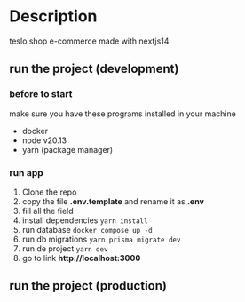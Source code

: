 # Description

teslo shop e-commerce made with nextjs14


## run the project (development)

### before to start
make sure you have these programs installed in your machine
- docker 
- node v20.13
- yarn (package manager)

### run app

1. Clone the repo
2. copy the file __.env.template__ and rename it as __.env__
3. fill all the field 
4. install dependencies ```yarn install```
5. run database ```docker compose up -d```
6. run db migrations ```yarn prisma migrate dev```
7. run de project ```yarn dev```
8. go to link __http://localhost:3000__


## run the project (production)